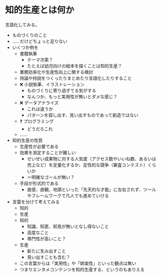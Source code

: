 # 知的生産とは何か
言語化してみる。

- ものづくりのこと
- ……だけどちょっと足りない
- いくつか例を
  - 書籍執筆
    - テーマ次第？
    - たとえば幼児向けの絵本を描くことは知的生産？
  - 業務効率化や生産性向上に関する検討
  - 持論や持説をつくったりまとめたり言語化したりすること
  - :x: 小説執筆、イラストレーション
    - ものづくりに寄り過ぎてる気がする
    - なんつか、もっと実用性が無いとダメな感じ？
  - :x: データアナライズ
    - これは違うか
    - パターンを探し出す、見い出すものであって創造ではない
  - :question: プログラミング
    - どうだろこれ
  - ……
- 知的生産の性質
  - 生産性が必要である
  - 効果を測定することが難しい
    - せいぜい成果物に対する人気度（アクセス数やいいね数、あるいは売上など）を定量化するか、定性的な競争（審査コンテスト）くらいか
    - ＝明確なゴールが無い？
  - 手段が形式的である
    - 直感、直観、地頭といった「先天的な才能」に左右されず、ツールやフレームワークで凡人でも進めていける
- 言葉を分けて考えてみる
  - 知的
  - 生産
  - 知的
    - 知識、知恵、知見が無いとなし得ないこと
    - 高度なこと
    - 専門性が高いこと？
  - 生産
    - 新たに生み出すこと
    - 見い出すことも含む？
  - この言葉からは「実用性」や「娯楽性」といった観点は無い
  - つまりエンタメコンテンツを知的生産する、というのもありえる


